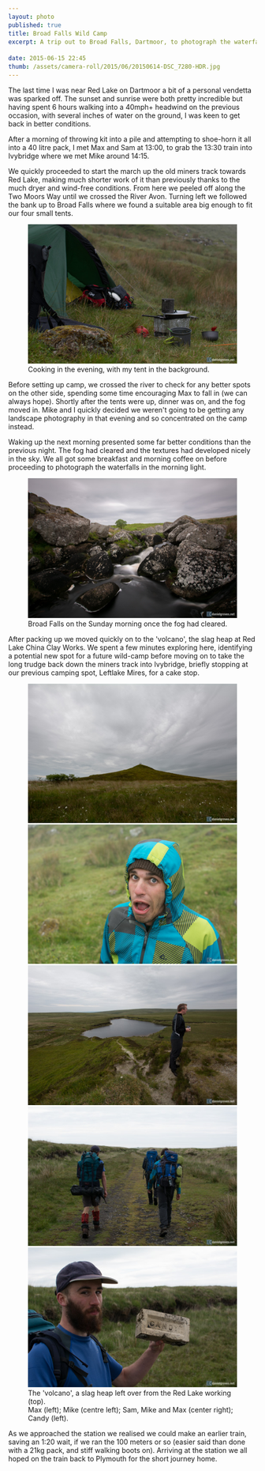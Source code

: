 ```yaml
---
layout: photo
published: true
title: Broad Falls Wild Camp
excerpt: A trip out to Broad Falls, Dartmoor, to photograph the waterfalls with a dramatic backdrop

date: 2015-06-15 22:45
thumb: /assets/camera-roll/2015/06/20150614-DSC_7280-HDR.jpg
---
```


The last time I was near Red Lake on Dartmoor a bit of a personal vendetta was sparked off. The sunset and sunrise were both pretty incredible but having spent 6 hours walking into a 40mph+ headwind on the previous occasion, with several inches of water on the ground, I was keen to get back in better conditions.

After a morning of throwing kit into a pile and attempting to shoe-horn it all into a 40 litre pack, I met Max and Sam at 13:00, to grab the 13:30 train into Ivybridge where we met Mike around 14:15.

We quickly proceeded to start the march up the old miners track towards Red Lake, making much shorter work of it than previously thanks to the much dryer and wind-free conditions. From here we peeled off along the Two Moors Way until we crossed the River Avon. Turning left we followed the bank up to Broad Falls where we found a suitable area big enough to fit our four small tents.

<figure>
  <img src="/assets/camera-roll/2015/06/20150613-DSC_7220.jpg" alt="Cooking in the evening, with my tent in the background. " />
  <figcaption>
    Cooking in the evening, with my tent in the background.
  </figcaption>
</figure>

Before setting up camp, we crossed the river to check for any better spots on the other side, spending some time encouraging Max to fall in (we can always hope). Shortly after the tents were up, dinner was on, and the fog moved in. Mike and I quickly decided we weren't going to be getting any landscape photography in that evening and so concentrated on the camp instead.

Waking up the next morning presented some far better conditions than the previous night. The fog had cleared and the textures had developed nicely in the sky. We all got some breakfast and morning coffee on before proceeding to photograph the waterfalls in the morning light.

<figure>
  <img src="/assets/camera-roll/2015/06/20150614-DSC_7257-HDR.jpg" alt="Broad Falls on the Sunday morning once the fog had cleared. " />
  <figcaption>
    Broad Falls on the Sunday morning once the fog had cleared.
  </figcaption>
</figure>

After packing up we moved quickly on to the 'volcano', the slag heap at Red Lake China Clay Works. We spent a few minutes exploring here, identifying a potential new spot for a future wild-camp before moving on to take the long trudge back down the miners track into Ivybridge,  briefly stopping at our previous camping spot, Leftlake Mires, for a cake stop.

<figure>
  <img src="/assets/camera-roll/2015/06/20150614-DSC_7288-HDR.jpg" alt="The 'volcano'; this is actually an old slag heap at the old Red Lake workings. " />
  <img src="/assets/camera-roll/2015/06/20150613-DSC_7231.jpg" alt="Max. " class="small" />
  <img src="/assets/camera-roll/2015/06/20150614-DSC_7296.jpg" alt="Mike observing the view. " class="small" />
  <img src="/assets/camera-roll/2015/06/20150614-DSC_7299.jpg" alt="Max, Pete and Mike walking back along the old miners track on Sunday. " class="small" />
  <img src="/assets/camera-roll/2015/06/20150614-DSC_7300.jpg" alt="Sam, or Candy? " class="small" />
  <figcaption>
    The 'volcano', a slag heap left over from the Red Lake working (top). <br />
    Max (left); Mike (centre left); Sam, Mike and Max (center right); Candy (left).
  </figcaption>
</figure>

As we approached the station we realised we could make an earlier train, saving an 1:20 wait, if we ran the 100 meters or so (easier said than done with a 21kg pack, and stiff walking boots on). Arriving at the station we all hoped on the train back to Plymouth for the short journey home.
